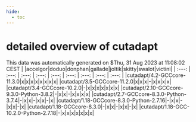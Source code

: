```yaml
---
hide:
  - toc
---
```


detailed overview of cutadapt
=============================


This data was automatically generated on $Thu, 31 Aug 2023 at 11:08:02 CEST
| |accelgor|doduo|donphan|gallade|joltik|skitty|swalot|victini|
| :---: | :---: | :---: | :---: | :---: | :---: | :---: | :---: | :---: |
|cutadapt/4.2-GCCcore-11.3.0|x|x|x|x|x|x|x|x|
|cutadapt/3.5-GCCcore-11.2.0|x|x|x|-|x|x|x|x|
|cutadapt/3.4-GCCcore-10.2.0|-|x|x|x|x|x|x|x|
|cutadapt/2.10-GCCcore-9.3.0-Python-3.8.2|-|x|x|-|x|x|x|x|
|cutadapt/2.7-GCCcore-8.3.0-Python-3.7.4|-|x|x|-|x|x|-|x|
|cutadapt/1.18-GCCcore-8.3.0-Python-2.7.16|-|x|x|-|x|x|-|x|
|cutadapt/1.18-GCCcore-8.3.0|-|x|x|-|x|x|-|x|
|cutadapt/1.18-GCC-10.2.0-Python-2.7.18|-|x|x|x|x|x|x|x|

